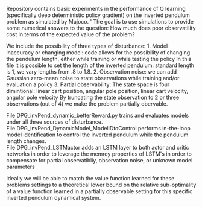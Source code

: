 Repository contains basic experiments in the performance of Q learning (specifically deep deterministic policy gradient) on the inverted pendulum problem as simulated by Mujoco.  '
The goal is to use simulations to provide some numerical answers to the question: How much does poor observatility cost in terms of the expected value of the problem? 

We include the possibility of three types of disturbance:
    1. Model inaccuracy or changing model: code allows for the possibility of changing the pendulum length, either while training or while testing the policy
        In this file it is possible to set the length of the inverted pendulum: standard length is 1, we vary lengths from .8 to 1.8.
    2. Observation noise: we can add Gaussian zero-mean noise to state observations while training and/or evaluation a policy
    3. Partial observability: The state space is four dimintional: linear cart position, angular pole position, linear cart velocity, angular pole velocity
        By truncating the state observation to 2 or three observations (out of 4) we make the problem partially obervable.  

File DPG_invPend_dynamic_betterReward.py trains and evaluates models under all three sources of disturbance.  
File DPG_invPend_DynamicModel_ModelIDtoControl performs in-the-loop model identification to control the inverted pendulum while the pendulum length changes.  
File DPG_invPend_LSTMactor adds an LSTM layer to both actor and critic networks in order to leverage the memroy properties of LSTM's in order to compensate for partial observatibliy, observation noise, or unknown model parameters

Ideally we will be able to match the value function learned for these problems settings to a theoretical lower bound on the relative sub-optimality of a value function learned in a partially observable setting for this specific inverted pendulum dynamical system.
